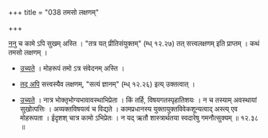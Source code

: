 +++
title = "038 तमसो लक्षणम्"

+++

<u>ननु</u> च कामे ऽपि सुखम् अस्ति । "तत्र यत् प्रीतिसंयुक्तम्" (म्ध् १२.२७) तत् सत्त्वलक्षणम् इति प्राप्तम् । कथं तमसो लक्षणम् ।

- <u>उच्यते</u> । मोहरूपं तमो ऽत्र संवेदनम् अस्ति । 

- <u>तद् अपि</u> सत्त्वस्यैव लक्षणम्, "सत्यं ज्ञानम्" (म्ध् १२.२६) इत्य् उक्तत्वात् । 

- <u>उच्यते</u> । नात्र भोक्तृभोग्यभावावस्थाभिप्रेता । किं तर्हि, विषयगतस्पृहातिशयः । न च तस्याम् अवस्थायां सुखोत्पत्तिः । अव्यक्तविषयत्वं च विद्यते । कामप्रधानस्य युक्तायुक्तविवेकशून्यत्वाद् अस्त्य् एव मोहरूपता । ईदृशश् चात्र कामो ऽभिप्रेतः । न यद् ऋतौ शास्त्रार्थतया स्वदारेषु गमनौत्सुक्यम् ॥ १२.३८ ॥
